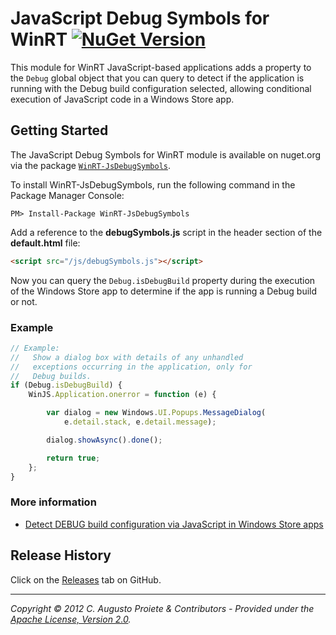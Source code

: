 # JavaScript Debug Symbols for WinRT [![NuGet Version](http://img.shields.io/nuget/v/WinRT-JsDebugSymbols.svg?style=flat)](https://www.nuget.org/packages/WinRT-JsDebugSymbols/)

This module for WinRT JavaScript-based applications adds a property to the `Debug` global object that you can query to detect if the application is running with the Debug build configuration selected, allowing conditional execution of JavaScript code in a Windows Store app.

## Getting Started

The JavaScript Debug Symbols for WinRT module is available on nuget.org via the package [`WinRT-JsDebugSymbols`](https://nuget.org/packages/WinRT-JsDebugSymbols).

To install WinRT-JsDebugSymbols, run the following command in the Package Manager Console:

```
PM> Install-Package WinRT-JsDebugSymbols
```
    
Add a reference to the **debugSymbols.js** script in 
the header section of the **default.html** file:

```html
<script src="/js/debugSymbols.js"></script>
```

Now you can query the `Debug.isDebugBuild` property during the execution of the Windows Store app to determine if the app is running a Debug build or not.

### Example

```javascript
// Example:
//   Show a dialog box with details of any unhandled
//   exceptions occurring in the application, only for
//   Debug builds.
if (Debug.isDebugBuild) {
    WinJS.Application.onerror = function (e) {

        var dialog = new Windows.UI.Popups.MessageDialog(
            e.detail.stack, e.detail.message);

        dialog.showAsync().done();

        return true;
    };
}
```

### More information

* [Detect DEBUG build configuration via JavaScript in Windows Store apps](https://augustoproiete.net/blog/detect-debug-build-configuration-via-javascript-in-windows-store-apps/)

## Release History

Click on the [Releases](https://github.com/augustoproiete/WinRT-JsDebugSymbols/releases) tab on GitHub.

---

_Copyright &copy; 2012 C. Augusto Proiete & Contributors - Provided under the [Apache License, Version 2.0](http://apache.org/licenses/LICENSE-2.0.html)._
